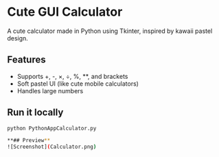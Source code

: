 # Cute GUI Calculator

A cute calculator made in Python using Tkinter, inspired by kawaii pastel design.

## Features
- Supports +, -, ×, ÷, %, **, and brackets
- Soft pastel UI (like cute mobile calculators)
- Handles large numbers

## Run it locally
```bash
python PythonAppCalculator.py

**## Preview**
![Screenshot](Calculator.png)
